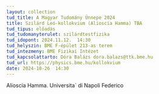 ```yaml
---
layout: collection
tud_title: A Magyar Tudomány Ünnepe 2024
title: Szilárd Leó-kollokvium (Alioscia Hamma) TBA
tud_tipus: előadás
tud_tudomanyterulet: szilárdtestfizika
tud_idopont: 2024.11.12.  14:30
tud_helyszin: BME F-épület 213-as terem
tud_intezmeny: BME Fizikai Intézet
tud_kapcsolattarto: Dóra Balázs dora.balazs@ttk.bme.hu
tud_url: https://physics.bme.hu/kollokvium
date: 2024-10-26  14:30
---
```

Alioscia Hamma. Universita` di Napoli Federico